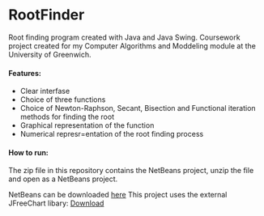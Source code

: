 # RootFinder
Root finding program created with Java and Java Swing.
Coursework project created for my Computer Algorithms and Moddeling module at the University of Greenwich.

#### Features:
- Clear interfase
- Choice of three functions
- Choice of Newton-Raphson, Secant, Bisection and Functional iteration methods for finding the root
- Graphical representation of the function
- Numerical represr=entation of the root finding process

#### How to run:
The zip file in this repository contains the NetBeans project, unzip the file and open as a NetBeans project.

NetBeans can be downloaded [here](https://netbeans.org/)
This project uses the external JFreeChart libary: [Download](http://www.jfree.org/jfreechart/)

